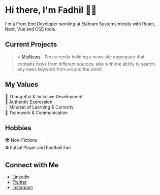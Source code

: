 # Hi there, I'm Fadhil 👋🏻
I'm a Front End Developer working at Elabram Systems mostly with React, Next, Vue and CSS tools.

## Current Projects <br/>
> ⭐️ [MixNews](https://github.com/fadhilradh/FadNews-React-Next) - I'm currently building a news site aggregator that contains news from different sources, also with the ability to search any news keyword from around the world

## My Values
🧠  Thoughtful & Inclusive Development <br/>
🖤  Authentic Expression <br/>
💡   Mindset of Learning & Curiosity <br/>
🙌  Teamwork & Communication

## Hobbies
:books: Non-Fictions <br/>
:soccer: Futsal Player and Football Fan <br/>

## Connect with Me
- [Linkedin](https://www.linkedin.com/in/fadhil-radhian/) <br/>
- [Twitter](https://twitter.com/fadhil_radhian) <br/>
- [Instagram](https://www.instagram.com/fadhilrad) <br/>

